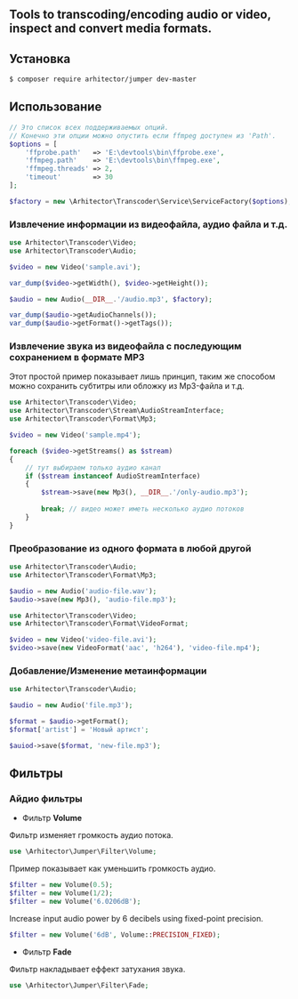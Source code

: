 ## Tools to transcoding/encoding audio or video, inspect and convert media formats.

## Установка

```bash
$ composer require arhitector/jumper dev-master
```

## Использование

```php
// Это список всех поддерживаемых опций.
// Конечно эти опции можно опустить если ffmpeg доступен из 'Path'.
$options = [
	'ffprobe.path'   => 'E:\devtools\bin\ffprobe.exe',
	'ffmpeg.path'    => 'E:\devtools\bin\ffmpeg.exe',
	'ffmpeg.threads' => 2,
	'timeout'        => 30
];

$factory = new \Arhitector\Transcoder\Service\ServiceFactory($options);
```

### Извлечение информации из видеофайла, аудио файла и т.д.

```php
use Arhitector\Transcoder\Video;
use Arhitector\Transcoder\Audio;

$video = new Video('sample.avi');

var_dump($video->getWidth(), $video->getHeight());

$audio = new Audio(__DIR__.'/audio.mp3', $factory);

var_dump($audio->getAudioChannels());
var_dump($audio->getFormat()->getTags());
```

### Извлечение звука из видеофайла с последующим сохранением в формате MP3

Этот простой пример показывает лишь принцип, таким же способом можно сохранить субтитры или обложку из Mp3-файла и т.д.

```php
use Arhitector\Transcoder\Video;
use Arhitector\Transcoder\Stream\AudioStreamInterface;
use Arhitector\Transcoder\Format\Mp3;

$video = new Video('sample.mp4');

foreach ($video->getStreams() as $stream)
{
	// тут выбираем только аудио канал
	if ($stream instanceof AudioStreamInterface)
	{
		$stream->save(new Mp3(), __DIR__.'/only-audio.mp3');
		
		break; // видео может иметь несколько аудио потоков
	}
}
```

### Преобразование из одного формата в любой другой

```php
use Arhitector\Transcoder\Audio;
use Arhitector\Transcoder\Format\Mp3;

$audio = new Audio('audio-file.wav');
$audio->save(new Mp3(), 'audio-file.mp3');

use Arhitector\Transcoder\Video;
use Arhitector\Transcoder\Format\VideoFormat;

$video = new Video('video-file.avi');
$video->save(new VideoFormat('aac', 'h264'), 'video-file.mp4');
```

### Добавление/Изменение метаинформации

```php
use Arhitector\Transcoder\Audio;

$audio = new Audio('file.mp3');

$format = $audio->getFormat();
$format['artist'] = 'Новый артист';

$auiod->save($format, 'new-file.mp3');
```

## Фильтры

### Айдио фильтры

- Фильтр **Volume**

Фильтр изменяет громкость аудио потока.

```php
use \Arhitector\Jumper\Filter\Volume;
```

Пример показывает как уменьшить громкость аудио.

```php
$filter = new Volume(0.5);
$filter = new Volume(1/2);
$filter = new Volume('6.0206dB');
```

Increase input audio power by 6 decibels using fixed-point precision.

```php
$filter = new Volume('6dB', Volume::PRECISION_FIXED);
```

- Фильтр **Fade**

Фильтр накладывает еффект затухания звука.

```php
use \Arhitector\Jumper\Filter\Fade;
```
